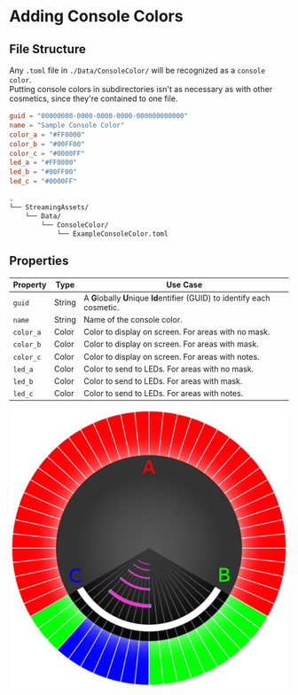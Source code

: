 # Adding Console Colors

## File Structure

Any `.toml` file in `./Data/ConsoleColor/` will be recognized as a `console color`.  
Putting console colors in subdirectories isn't as necessary as with other cosmetics, since they're contained to one file.

```toml
guid = "00000000-0000-0000-0000-000000000000"
name = "Sample Console Color"
color_a = "#FF0000"
color_b = "#00FF00"
color_c = "#0000FF"
led_a = "#FF0000"
led_b = "#00FF00"
led_c = "#0000FF"
```

```file tree
.
└── StreamingAssets/
    └── Data/
        └── ConsoleColor/
            └── ExampleConsoleColor.toml
```

## Properties

| Property  | Type   | Use Case                                                                   |
|-----------|--------|----------------------------------------------------------------------------|
| `guid`    | String | A **G**lobally **U**nique **Id**entifier (GUID) to identify each cosmetic. |
| `name`    | String | Name of the console color.                                                 |
| `color_a` | Color  | Color to display on screen. For areas with no mask.                        |
| `color_b` | Color  | Color to display on screen. For areas with mask.                           |
| `color_c` | Color  | Color to display on screen. For areas with notes.                          |
| `led_a`   | Color  | Color to send to LEDs. For areas with no mask.                             |
| `led_b`   | Color  | Color to send to LEDs. For areas with mask.                                |
| `led_c`   | Color  | Color to send to LEDs. For areas with notes.                               |

<img src="media/console_color.png" alt="console color" width="512">